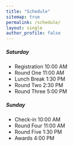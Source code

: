 ```yaml
---
title: "Schedule"
sitemap: true
permalink: /schedule/
layout: single
author_profile: false
---
```

##### Saturday
- Registration 10:00 AM
- Round One 11:00 AM
- Lunch Break 1:30 PM
- Round Two 2:30 PM
- Round Three 5:00 PM

##### Sunday
- Check-in 10:00 AM
- Round Four 11:00 AM
- Round Five 1:30 PM
- Awards 4:00 PM